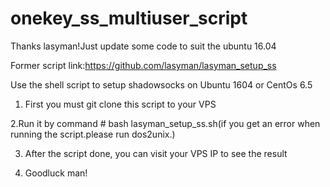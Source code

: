 # onekey_ss_multiuser_script
Thanks lasyman!Just update some code to suit the ubuntu 16.04


Former script link:https://github.com/lasyman/lasyman_setup_ss


Use the shell script to setup shadowsocks on Ubuntu 1604 or CentOs 6.5

1. First you must git clone this script to your VPS

2.Run it by command # bash lasyman_setup_ss.sh(if you get an error when running the script.please run dos2unix.)

3. After the script done, you can visit your VPS IP to see the result

4. Goodluck man!
